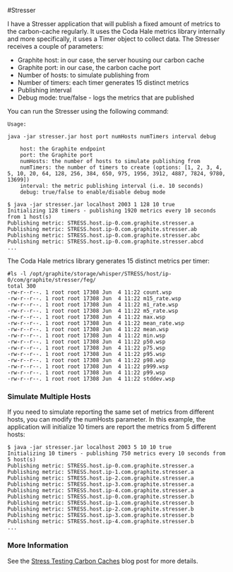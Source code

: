 #Stresser

I have a Stresser application that will publish a fixed amount of metrics to the carbon-cache regularly. It uses the Coda Hale metrics library internally and more specifically, it uses a Timer object to collect data. The Stresser receives a couple of parameters:

* Graphite host: in our case, the server housing our carbon cache
* Graphite port: in our case, the carbon cache port
* Number of hosts: to simulate publishing from
* Number of timers: each timer generates 15 distinct metrics 
* Publishing interval
* Debug mode: true/false - logs the metrics that are published

You can run the Stresser using the following command:

```
Usage:

java -jar stresser.jar host port numHosts numTimers interval debug

	host: the Graphite endpoint
	port: the Graphite port
	numHosts: the number of hosts to simulate publishing from
	numTimers: the number of timers to create (options: [1, 2, 3, 4, 5, 10, 20, 64, 128, 256, 384, 650, 975, 1956, 3912, 4887, 7824, 9780, 13699])
	interval: the metric publishing interval (i.e. 10 seconds)
	debug: true/false to enable/disable debug mode
```

```
$ java -jar stresser.jar localhost 2003 1 128 10 true
Initializing 128 timers - publishing 1920 metrics every 10 seconds from 1 host(s)
Publishing metric: STRESS.host.ip-0.com.graphite.stresser.a
Publishing metric: STRESS.host.ip-0.com.graphite.stresser.ab
Publishing metric: STRESS.host.ip-0.com.graphite.stresser.abc
Publishing metric: STRESS.host.ip-0.com.graphite.stresser.abcd
...
```
The Coda Hale metrics library generates 15 distinct metrics per timer:

```
#ls -l /opt/graphite/storage/whisper/STRESS/host/ip-0/com/graphite/stresser/feg/
total 300
-rw-r--r--. 1 root root 17308 Jun  4 11:22 count.wsp
-rw-r--r--. 1 root root 17308 Jun  4 11:22 m15_rate.wsp
-rw-r--r--. 1 root root 17308 Jun  4 11:22 m1_rate.wsp
-rw-r--r--. 1 root root 17308 Jun  4 11:22 m5_rate.wsp
-rw-r--r--. 1 root root 17308 Jun  4 11:22 max.wsp
-rw-r--r--. 1 root root 17308 Jun  4 11:22 mean_rate.wsp
-rw-r--r--. 1 root root 17308 Jun  4 11:22 mean.wsp
-rw-r--r--. 1 root root 17308 Jun  4 11:22 min.wsp
-rw-r--r--. 1 root root 17308 Jun  4 11:22 p50.wsp
-rw-r--r--. 1 root root 17308 Jun  4 11:22 p75.wsp
-rw-r--r--. 1 root root 17308 Jun  4 11:22 p95.wsp
-rw-r--r--. 1 root root 17308 Jun  4 11:22 p98.wsp
-rw-r--r--. 1 root root 17308 Jun  4 11:22 p999.wsp
-rw-r--r--. 1 root root 17308 Jun  4 11:22 p99.wsp
-rw-r--r--. 1 root root 17308 Jun  4 11:22 stddev.wsp
```

### Simulate Multiple Hosts
If you need to simulate reporting the same set of metrics from different hosts, you can modify the numHosts parameter. In this example, the application will initialize 10 timers are report the metrics from 5 different hosts:

```
$ java -jar stresser.jar localhost 2003 5 10 10 true
Initializing 10 timers - publishing 750 metrics every 10 seconds from 5 host(s)
Publishing metric: STRESS.host.ip-0.com.graphite.stresser.a
Publishing metric: STRESS.host.ip-1.com.graphite.stresser.a
Publishing metric: STRESS.host.ip-2.com.graphite.stresser.a
Publishing metric: STRESS.host.ip-3.com.graphite.stresser.a
Publishing metric: STRESS.host.ip-4.com.graphite.stresser.a
Publishing metric: STRESS.host.ip-0.com.graphite.stresser.b
Publishing metric: STRESS.host.ip-1.com.graphite.stresser.b
Publishing metric: STRESS.host.ip-2.com.graphite.stresser.b
Publishing metric: STRESS.host.ip-3.com.graphite.stresser.b
Publishing metric: STRESS.host.ip-4.com.graphite.stresser.b
...
```

### More Information

See the [Stress Testing Carbon Caches](http://www.franklinangulo.com/blog/2014/5/25/graphite-series-5-stress-testing-carbon-caches) blog post for more details.
